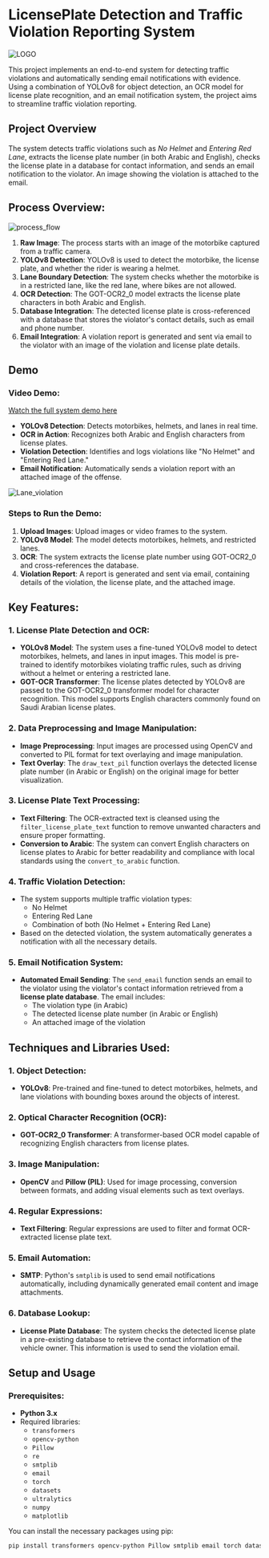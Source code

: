 # LicensePlate Detection and Traffic Violation Reporting System
![LOGO](https://github.com/user-attachments/assets/a1e397ad-2b6c-4d79-ba72-cc902868c788)

This project implements an end-to-end system for detecting traffic violations and automatically sending email notifications with evidence. Using a combination of YOLOv8 for object detection, an OCR model for license plate recognition, and an email notification system, the project aims to streamline traffic violation reporting.

## Project Overview
The system detects traffic violations such as *No Helmet* and *Entering Red Lane*, extracts the license plate number (in both Arabic and English), checks the license plate in a database for contact information, and sends an email notification to the violator. An image showing the violation is attached to the email.

## Process Overview:

![process_flow](https://github.com/user-attachments/assets/a539e6fb-ef62-4f4f-a75e-3e898daeec1c)

1. **Raw Image**: The process starts with an image of the motorbike captured from a traffic camera.
2. **YOLOv8 Detection**: YOLOv8 is used to detect the motorbike, the license plate, and whether the rider is wearing a helmet.
3. **Lane Boundary Detection**: The system checks whether the motorbike is in a restricted lane, like the red lane, where bikes are not allowed.
4. **OCR Detection**: The GOT-OCR2_0 model extracts the license plate characters in both Arabic and English.
5. **Database Integration**: The detected license plate is cross-referenced with a database that stores the violator's contact details, such as email and phone number.
6. **Email Integration**: A violation report is generated and sent via email to the violator with an image of the violation and license plate details.

## Demo

### Video Demo:

[Watch the full system demo here](https://youtu.be/LgCqOEWqY0A?feature=shared)

- **YOLOv8 Detection**: Detects motorbikes, helmets, and lanes in real time.
- **OCR in Action**: Recognizes both Arabic and English characters from license plates.
- **Violation Detection**: Identifies and logs violations like "No Helmet" and "Entering Red Lane."
- **Email Notification**: Automatically sends a violation report with an attached image of the offense.

![Lane_violation](https://github.com/user-attachments/assets/5da05a03-e676-4ffd-8b8c-6424977d1c74)



### Steps to Run the Demo:

1. **Upload Images**: Upload images or video frames to the system.
2. **YOLOv8 Model**: The model detects motorbikes, helmets, and restricted lanes.
3. **OCR**: The system extracts the license plate number using GOT-OCR2_0 and cross-references the database.
4. **Violation Report**: A report is generated and sent via email, containing details of the violation, the license plate, and the attached image.

## Key Features:
### 1. License Plate Detection and OCR:
- **YOLOv8 Model**: The system uses a fine-tuned YOLOv8 model to detect motorbikes, helmets, and lanes in input images. This model is pre-trained to identify motorbikes violating traffic rules, such as driving without a helmet or entering a restricted lane.
- **GOT-OCR Transformer**: The license plates detected by YOLOv8 are passed to the GOT-OCR2_0 transformer model for character recognition. This model supports English characters commonly found on Saudi Arabian license plates.
   
### 2. Data Preprocessing and Image Manipulation:
- **Image Preprocessing**: Input images are processed using OpenCV and converted to PIL format for text overlaying and image manipulation.
- **Text Overlay**: The `draw_text_pil` function overlays the detected license plate number (in Arabic or English) on the original image for better visualization.

### 3. License Plate Text Processing:
- **Text Filtering**: The OCR-extracted text is cleansed using the `filter_license_plate_text` function to remove unwanted characters and ensure proper formatting.
- **Conversion to Arabic**: The system can convert English characters on license plates to Arabic for better readability and compliance with local standards using the `convert_to_arabic` function.

### 4. Traffic Violation Detection:
- The system supports multiple traffic violation types:
  - No Helmet
  - Entering Red Lane
  - Combination of both (No Helmet + Entering Red Lane)
- Based on the detected violation, the system automatically generates a notification with all the necessary details.

### 5. Email Notification System:
- **Automated Email Sending**: The `send_email` function sends an email to the violator using the violator's contact information retrieved from a **license plate database**. The email includes:
  - The violation type (in Arabic)
  - The detected license plate number (in Arabic or English)
  - An attached image of the violation

## Techniques and Libraries Used:
### 1. Object Detection:
- **YOLOv8**: Pre-trained and fine-tuned to detect motorbikes, helmets, and lane violations with bounding boxes around the objects of interest.
   
### 2. Optical Character Recognition (OCR):
- **GOT-OCR2_0 Transformer**: A transformer-based OCR model capable of recognizing English characters from license plates.

### 3. Image Manipulation:
- **OpenCV** and **Pillow (PIL)**: Used for image processing, conversion between formats, and adding visual elements such as text overlays.

### 4. Regular Expressions:
- **Text Filtering**: Regular expressions are used to filter and format OCR-extracted license plate text.

### 5. Email Automation:
- **SMTP**: Python's `smtplib` is used to send email notifications automatically, including dynamically generated email content and image attachments.

### 6. Database Lookup:
- **License Plate Database**: The system checks the detected license plate in a pre-existing database to retrieve the contact information of the vehicle owner. This information is used to send the violation email.

## Setup and Usage

### Prerequisites:
- **Python 3.x**
- Required libraries:
  - `transformers`
  - `opencv-python`
  - `Pillow`
  - `re`
  - `smtplib`
  - `email`
  - `torch`
  - `datasets`
  - `ultralytics`
  - `numpy`
  - `matplotlib`

You can install the necessary packages using pip:

```bash
pip install transformers opencv-python Pillow smtplib email torch datasets yolov5 numpy matplotlib
